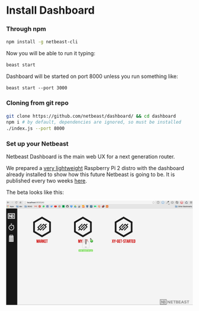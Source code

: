 # Install Dashboard

### Through npm
``` bash
npm install -g netbeast-cli
```
Now you will be able to run it typing:

```bash
beast start
```

Dashboard will be started on port 8000 unless you run something like:
```
beast start --port 3000
```

### Cloning from **git** repo
```bash
git clone https://github.com/netbeast/dashboard/ && cd dashboard
npm i # by default, dependencies are ignored, so must be installed
./index.js --port 8000
```

### Set up your Netbeast

Netbeast Dashboard is the main web UX for a next generation router. 

We prepared a <u>very lightweight</u> Raspberry Pi 2 distro with the dashboard already installed</u> to show how this future Netbeast is going to be. It is published every two weeks [here](http://bit.ly/1HjkWo2).

The beta looks like this:

![Demo Dashboard](../../img/general_demo.gif)